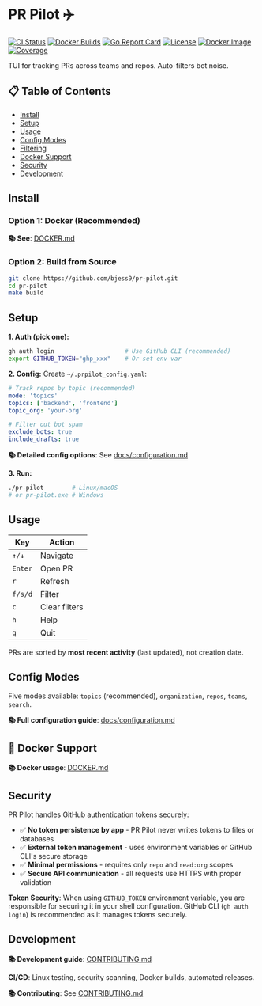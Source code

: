 # PR Pilot ✈️

[![CI Status](https://github.com/bjess9/pr-pilot/workflows/CI/badge.svg)](https://github.com/bjess9/pr-pilot/actions)
[![Docker Builds](https://github.com/bjess9/pr-pilot/workflows/Docker%20Build%20and%20Push/badge.svg)](https://github.com/bjess9/pr-pilot/actions)
[![Go Report Card](https://goreportcard.com/badge/github.com/bjess9/pr-pilot)](https://goreportcard.com/report/github.com/bjess9/pr-pilot)
[![License](https://img.shields.io/github/license/bjess9/pr-pilot)](LICENSE)
[![Docker Image](https://img.shields.io/badge/docker-ghcr.io-blue)](https://github.com/bjess9/pr-pilot/pkgs/container/pr-pilot)
[![Coverage](https://coveralls.io/repos/github/bjess9/pr-pilot/badge.svg?branch=main)](https://coveralls.io/github/bjess9/pr-pilot?branch=main)

TUI for tracking PRs across teams and repos. Auto-filters bot noise.

## 📋 Table of Contents

- [Install](#install)
- [Setup](#setup)
- [Usage](#usage)
- [Config Modes](#config-modes)
- [Filtering](#filtering)
- [Docker Support](#docker-support)
- [Security](#security)
- [Development](#development)

## Install

### Option 1: Docker (Recommended)

**📚 See**: [DOCKER.md](DOCKER.md)

### Option 2: Build from Source

```bash
git clone https://github.com/bjess9/pr-pilot.git
cd pr-pilot
make build
```

## Setup

**1. Auth (pick one):**

```bash
gh auth login                    # Use GitHub CLI (recommended)
export GITHUB_TOKEN="ghp_xxx"    # Or set env var
```

**2. Config:**
Create `~/.prpilot_config.yaml`:

```yaml
# Track repos by topic (recommended)
mode: 'topics'
topics: ['backend', 'frontend']
topic_org: 'your-org'

# Filter out bot spam
exclude_bots: true
include_drafts: true
```

**📚 Detailed config options**: See [docs/configuration.md](docs/configuration.md)

**3. Run:**

```bash
./pr-pilot        # Linux/macOS
# or pr-pilot.exe # Windows
```

## Usage

| Key     | Action        |
| ------- | ------------- |
| `↑/↓`   | Navigate      |
| `Enter` | Open PR       |
| `r`     | Refresh       |
| `f/s/d` | Filter        |
| `c`     | Clear filters |
| `h`     | Help          |
| `q`     | Quit          |

PRs are sorted by **most recent activity** (last updated), not creation date.

## Config Modes

Five modes available: `topics` (recommended), `organization`, `repos`, `teams`, `search`.

**📚 Full configuration guide**: [docs/configuration.md](docs/configuration.md)

## 🐳 Docker Support

**📚 Docker usage**: [DOCKER.md](DOCKER.md)

## Security

PR Pilot handles GitHub authentication tokens securely:

- ✅ **No token persistence by app** - PR Pilot never writes tokens to files or databases
- ✅ **External token management** - uses environment variables or GitHub CLI's secure storage
- ✅ **Minimal permissions** - requires only `repo` and `read:org` scopes
- ✅ **Secure API communication** - all requests use HTTPS with proper validation

**Token Security**: When using `GITHUB_TOKEN` environment variable, you are responsible for securing it in your shell configuration. GitHub CLI (`gh auth login`) is recommended as it manages tokens securely.

## Development

**📚 Development guide**: [CONTRIBUTING.md](CONTRIBUTING.md)

**CI/CD**: Linux testing, security scanning, Docker builds, automated releases.

**📚 Contributing**: See [CONTRIBUTING.md](CONTRIBUTING.md)
